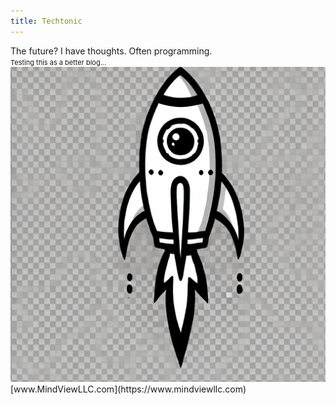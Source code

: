 ```yaml
---
title: Techtonic
---
```

<head>
<link rel="shortcut icon" type="image/x-icon" href="favicon.ico?">
</head>
The future? I have thoughts. Often programming.<br>
<span style="font-size: 11px;">Testing this as a better blog...</span>
<img src="RocketForFavicon.webp">
[www.MindViewLLC.com](https://www.mindviewllc.com)
